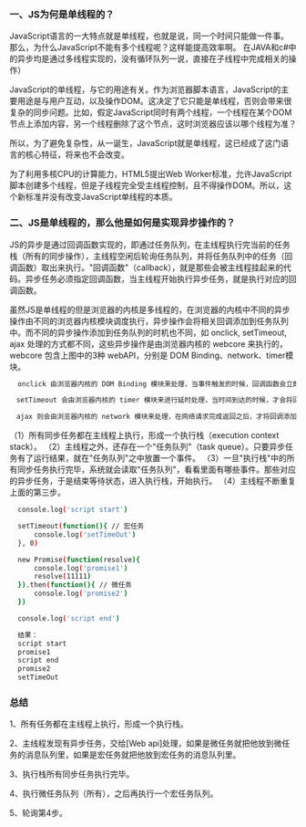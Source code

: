 ### 一、JS为何是单线程的？

  JavaScript语言的一大特点就是单线程，也就是说，同一个时间只能做一件事。那么，为什么JavaScript不能有多个线程呢？这样能提高效率啊。
  在JAVA和c#中的异步均是通过多线程实现的，没有循环队列一说，直接在子线程中完成相关的操作）

  JavaScript的单线程，与它的用途有关。作为浏览器脚本语言，JavaScript的主要用途是与用户互动，以及操作DOM。这决定了它只能是单线程，否则会带来很复杂的同步问题。比如，假定JavaScript同时有两个线程，一个线程在某个DOM节点上添加内容，另一个线程删除了这个节点，这时浏览器应该以哪个线程为准？

  所以，为了避免复杂性，从一诞生，JavaScript就是单线程，这已经成了这门语言的核心特征，将来也不会改变。

  为了利用多核CPU的计算能力，HTML5提出Web Worker标准，允许JavaScript脚本创建多个线程，但是子线程完全受主线程控制，且不得操作DOM。所以，这个新标准并没有改变JavaScript单线程的本质。

  

### 二、JS是单线程的，那么他是如何是实现异步操作的？

  JS的异步是通过回调函数实现的，即通过任务队列，在主线程执行完当前的任务栈（所有的同步操作），主线程空闲后轮询任务队列，并将任务队列中的任务（回调函数）取出来执行。"回调函数"（callback），就是那些会被主线程挂起来的代码。异步任务必须指定回调函数，当主线程开始执行异步任务，就是执行对应的回调函数。

  虽然JS是单线程的但是浏览器的内核是多线程的，在浏览器的内核中不同的异步操作由不同的浏览器内核模块调度执行，异步操作会将相关回调添加到任务队列中。而不同的异步操作添加到任务队列的时机也不同，如 onclick, setTimeout, ajax 处理的方式都不同，这些异步操作是由浏览器内核的 webcore 来执行的，webcore 包含上图中的3种 webAPI，分别是 DOM Binding、network、timer模块。

  ```bash
    onclick 由浏览器内核的 DOM Binding 模块来处理，当事件触发的时候，回调函数会立即添加到任务队列中。

  　setTimeout 会由浏览器内核的 timer 模块来进行延时处理，当时间到达的时候，才会将回调函数添加到任务队列中。

  　ajax 则会由浏览器内核的 network 模块来处理，在网络请求完成返回之后，才将回调添加到任务队列中。
  ```


（1）所有同步任务都在主线程上执行，形成一个执行栈（execution context stack）。
（2）主线程之外，还存在一个"任务队列"（task queue）。只要异步任务有了运行结果，就在"任务队列"之中放置一个事件。
（3）一旦"执行栈"中的所有同步任务执行完毕，系统就会读取"任务队列"，看看里面有哪些事件。那些对应的异步任务，于是结束等待状态，进入执行栈，开始执行。
（4）主线程不断重复上面的第三步。

```bash
  console.log('script start')

  setTimeout(function(){ // 宏任务
      console.log('setTimeOut')
  }, 0)

  new Promise(function(resolve){
      console.log('promise1') 
      resolve(11111)
  }).then(function(){ // 微任务
      console.log('promise2') 
  })

  console.log('script end')

  结果：
  script start
  promise1
  script end
  promise2
  setTimeOut
```

### 总结
1、所有任务都在主线程上执行，形成一个执行栈。

2、主线程发现有异步任务，交给[Web api]处理，如果是微任务就把他放到微任务的消息队列里，如果是宏任务就把他放到宏任务的消息队列里。

3、执行栈所有同步任务执行完毕。

4、执行微任务队列（所有），之后再执行一个宏任务队列。

5、轮询第4步。